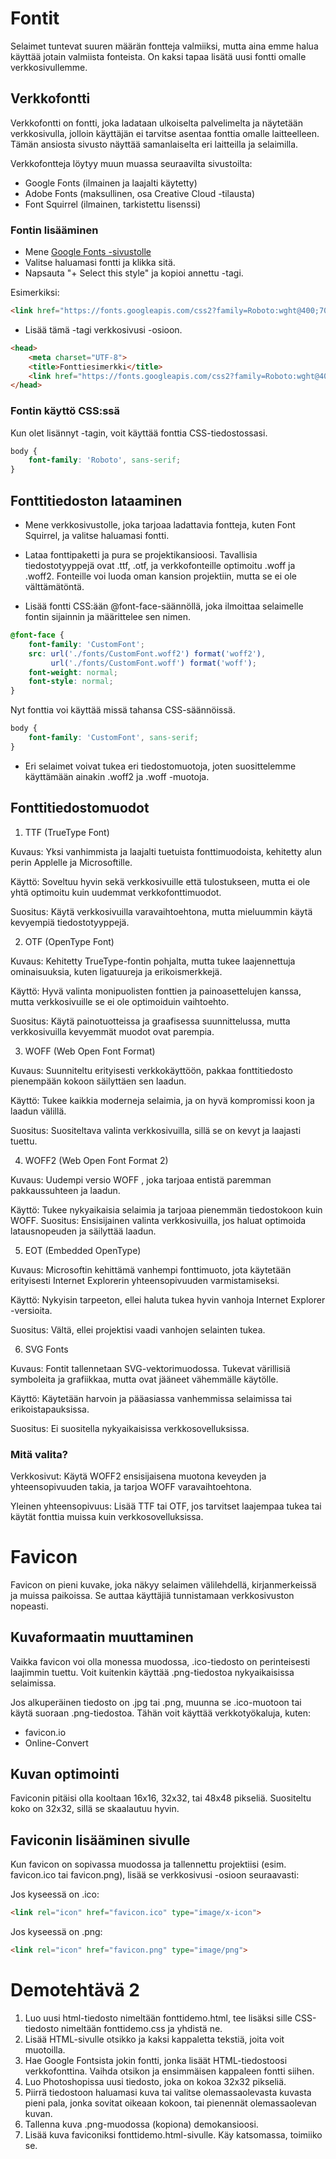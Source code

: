 # Fontit

Selaimet tuntevat suuren määrän fontteja valmiiksi, mutta aina emme halua käyttää jotain valmiista fonteista. On kaksi tapaa lisätä uusi fontti omalle verkkosivullemme.

## Verkkofontti

Verkkofontti on fontti, joka ladataan ulkoiselta palvelimelta ja näytetään verkkosivulla, jolloin käyttäjän ei tarvitse asentaa fonttia omalle laitteelleen. Tämän ansiosta sivusto näyttää samanlaiselta eri laitteilla ja selaimilla.

Verkkofontteja löytyy muun muassa seuraavilta sivustoilta:

- Google Fonts (ilmainen ja laajalti käytetty)
- Adobe Fonts (maksullinen, osa Creative Cloud -tilausta)
- Font Squirrel (ilmainen, tarkistettu lisenssi)

### Fontin lisääminen

- Mene [Google Fonts -sivustolle](https://fonts.google.com/)<base target="_blank">
- Valitse haluamasi fontti ja klikka sitä.
- Napsauta "+ Select this style" ja kopioi annettu <link>-tagi.

Esimerkiksi:
````html
<link href="https://fonts.googleapis.com/css2?family=Roboto:wght@400;700&display=swap" rel="stylesheet">

``````

- Lisää tämä <link>-tagi verkkosivusi <head>-osioon.

````html
<head>
    <meta charset="UTF-8">
    <title>Fonttiesimerkki</title>
    <link href="https://fonts.googleapis.com/css2?family=Roboto:wght@400;700&display=swap" rel="stylesheet">
</head>
````    

### Fontin käyttö CSS:ssä

Kun olet lisännyt <link>-tagin, voit käyttää fonttia CSS-tiedostossasi.

````css
body {
    font-family: 'Roboto', sans-serif;
}
````

## Fonttitiedoston lataaminen

- Mene verkkosivustolle, joka tarjoaa ladattavia fontteja, kuten Font Squirrel, ja valitse haluamasi fontti.

- Lataa fonttipaketti ja pura se projektikansioosi. Tavallisia tiedostotyyppejä ovat .ttf, .otf, ja verkkofonteille optimoitu .woff ja .woff2. Fonteille voi luoda oman kansion projektiin, mutta se ei ole välttämätöntä.

- Lisää fontti CSS:ään @font-face-säännöllä, joka ilmoittaa selaimelle fontin sijainnin ja määrittelee sen nimen.

````css
@font-face {
    font-family: 'CustomFont';
    src: url('./fonts/CustomFont.woff2') format('woff2'),
         url('./fonts/CustomFont.woff') format('woff');
    font-weight: normal;
    font-style: normal;
}
````

Nyt fonttia voi käyttää missä tahansa CSS-säännöissä.

````css
body {
    font-family: 'CustomFont', sans-serif;
}
````

- Eri selaimet voivat tukea eri tiedostomuotoja, joten suosittelemme käyttämään ainakin .woff2 ja .woff -muotoja. 

## Fonttitiedostomuodot

1. TTF (TrueType Font)

Kuvaus: Yksi vanhimmista ja laajalti tuetuista fonttimuodoista, kehitetty alun perin Applelle ja Microsoftille.

Käyttö: Soveltuu hyvin sekä verkkosivuille että tulostukseen, mutta ei ole yhtä optimoitu kuin uudemmat verkkofonttimuodot.

Suositus: Käytä verkkosivuilla varavaihtoehtona, mutta mieluummin käytä kevyempiä tiedostotyyppejä.

2. OTF (OpenType Font)

Kuvaus: Kehitetty TrueType-fontin pohjalta, mutta tukee laajennettuja ominaisuuksia, kuten ligatuureja ja erikoismerkkejä.

Käyttö: Hyvä valinta monipuolisten fonttien ja painoasettelujen kanssa, mutta verkkosivuille se ei ole optimoiduin vaihtoehto.

Suositus: Käytä painotuotteissa ja graafisessa suunnittelussa, mutta verkkosivuilla kevyemmät muodot ovat parempia.

3. WOFF (Web Open Font Format)

Kuvaus: Suunniteltu erityisesti verkkokäyttöön, pakkaa fonttitiedosto pienempään kokoon säilyttäen sen laadun.

Käyttö: Tukee kaikkia moderneja selaimia, ja on hyvä kompromissi koon ja laadun välillä.

Suositus: Suositeltava valinta verkkosivuilla, sillä se on kevyt ja laajasti tuettu.

4. WOFF2 (Web Open Font Format 2)

Kuvaus: Uudempi versio WOFF
, joka tarjoaa entistä paremman pakkaussuhteen ja laadun.

Käyttö: Tukee nykyaikaisia selaimia ja tarjoaa pienemmän tiedostokoon kuin WOFF.
Suositus: Ensisijainen valinta verkkosivuilla, jos haluat optimoida latausnopeuden ja säilyttää laadun.

5. EOT (Embedded OpenType)

Kuvaus: Microsoftin kehittämä vanhempi fonttimuoto, jota käytetään erityisesti Internet Explorerin yhteensopivuuden varmistamiseksi.

Käyttö: Nykyisin tarpeeton, ellei haluta tukea hyvin vanhoja Internet Explorer -versioita.

Suositus: Vältä, ellei projektisi vaadi vanhojen selainten tukea.

6. SVG Fonts

Kuvaus: Fontit tallennetaan SVG-vektorimuodossa. Tukevat värillisiä symboleita ja grafiikkaa, mutta ovat jääneet vähemmälle käytölle.

Käyttö: Käytetään harvoin ja pääasiassa vanhemmissa selaimissa tai erikoistapauksissa.

Suositus: Ei suositella nykyaikaisissa verkkosovelluksissa.

### Mitä valita?

Verkkosivut: Käytä WOFF2 ensisijaisena muotona keveyden ja yhteensopivuuden takia, ja tarjoa WOFF varavaihtoehtona.

Yleinen yhteensopivuus: Lisää TTF tai OTF, jos tarvitset laajempaa tukea tai käytät fonttia muissa kuin verkkosovelluksissa.

# Favicon

Favicon on pieni kuvake, joka näkyy selaimen välilehdellä, kirjanmerkeissä ja muissa paikoissa. Se auttaa käyttäjiä tunnistamaan verkkosivuston nopeasti.

## Kuvaformaatin muuttaminen

Vaikka favicon voi olla monessa muodossa, .ico-tiedosto on perinteisesti laajimmin tuettu. Voit kuitenkin käyttää .png-tiedostoa nykyaikaisissa selaimissa.

Jos alkuperäinen tiedosto on .jpg tai .png, muunna se .ico-muotoon tai käytä suoraan .png-tiedostoa. Tähän voit käyttää verkkotyökaluja, kuten:

- favicon.io
- Online-Convert

## Kuvan optimointi

Faviconin pitäisi olla kooltaan 16x16, 32x32, tai 48x48 pikseliä. Suositeltu koko on 32x32, sillä se skaalautuu hyvin.

## Faviconin lisääminen sivulle

Kun favicon on sopivassa muodossa ja tallennettu projektiisi (esim. favicon.ico tai favicon.png), lisää se verkkosivusi <head>-osioon seuraavasti:

Jos kyseessä on .ico:

````html
<link rel="icon" href="favicon.ico" type="image/x-icon">
````

Jos kyseessä on .png:

````html
<link rel="icon" href="favicon.png" type="image/png">
````

# Demotehtävä 2

1. Luo uusi html-tiedosto nimeltään fonttidemo.html, tee lisäksi sille CSS-tiedosto nimeltään fonttidemo.css ja yhdistä ne.
2. Lisää HTML-sivulle otsikko ja kaksi kappaletta tekstiä, joita voit muotoilla.
3. Hae Google Fontsista jokin fontti, jonka lisäät HTML-tiedostoosi verkkofonttina. Vaihda otsikon ja ensimmäisen kappaleen fontti siihen.
4. Luo Photoshopissa uusi tiedosto, joka on kokoa 32x32 pikseliä.
5. Piirrä tiedostoon haluamasi kuva tai valitse olemassaolevasta kuvasta pieni pala, jonka sovitat oikeaan kokoon, tai pienennät olemassaolevan kuvan.
6. Tallenna kuva .png-muodossa (kopiona) demokansioosi.
7. Lisää kuva faviconiksi fonttidemo.html-sivulle. Käy katsomassa, toimiiko se.